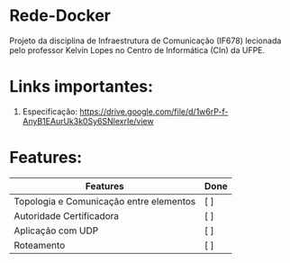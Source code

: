 # Rede-Docker
Projeto da disciplina de Infraestrutura de Comunicação (IF678) lecionada pelo professor Kelvin Lopes no Centro de Informática (CIn) da UFPE.

# Links importantes:
1. Especificação: https://drive.google.com/file/d/1w6rP-f-AnyB1EAurUk3k0Sy6SNlexrIe/view

# Features:
| Features                            | Done |
|-------------------------------------|------|
| Topologia e Comunicação entre elementos | [ ]  |
| Autoridade Certificadora            | [ ]  |
| Aplicação com UDP                   | [ ]  |
| Roteamento                          | [ ]  |

